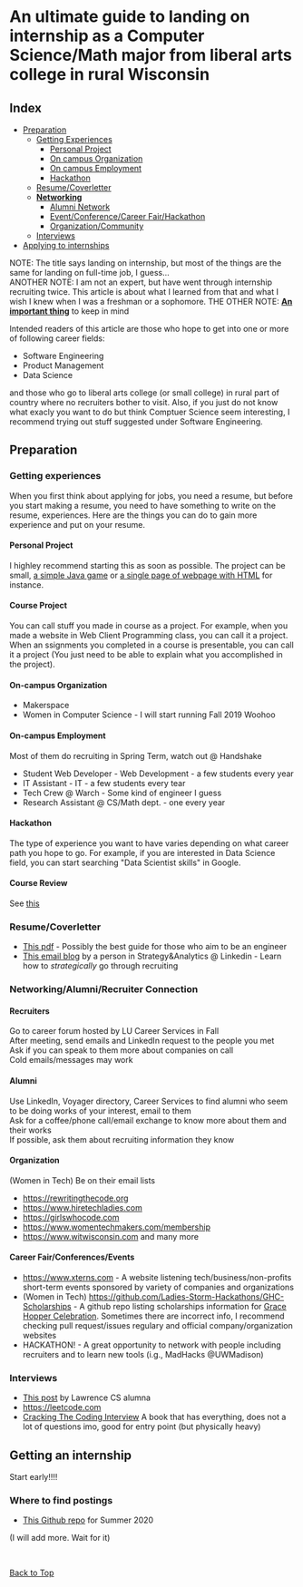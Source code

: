 # An ultimate guide to landing on internship as a Computer Science/Math major from liberal arts college in rural Wisconsin

## Index
* [Preparation]()
    * [Getting Experiences]()
        * [Personal Project]()
        * [On campus Organization]()
        * [On campus Employment]()
        * [Hackathon]()
    * [Resume/Coverletter]()
    * __[Networking]()__
        * [Alumni Network]()
        * [Event/Conference/Career Fair/Hackathon]()
        * [Organization/Community]()
    * [Interviews]()
* [Applying to internships]()


NOTE: The title says landing on internship, but most of the things are the same for landing on full-time job, I guess...  
ANOTHER NOTE: I am not an expert, but have went through internship recruiting twice. This article is about what I learned from that and what I wish I knew when I was a freshman or a sophomore.
THE OTHER NOTE: **[An important thing](https://www.linkedin.com/posts/garyvaynerchuk_in-my-20s-many-of-my-friends-were-more-successful-activity-6557380766710452224-T5jm)** to keep in mind</br>

Intended readers of this article are those who hope to get into one or more of following career fields:
 * Software Engineering
 * Product Management
 * Data Science

and those who go to liberal arts college (or small college) in rural part of country where no recruiters bother to visit. Also, if you just do not know what exacly you want to do but think Comptuer Science seem interesting, I recommend trying out stuff suggested under Software Engineering.

## Preparation
### Getting experiences
When you first think about applying for jobs, you need a resume, but before you start making a resume,
you need to have something to write on the resume, experiences. 
Here are the things you can do to gain more experience and put on your resume.

#### Personal Project
I highley recommend starting this as soon as possible. The project can be small, [a simple Java game](http://zetcode.com/tutorials/javagamestutorial/) or [a single page of webpage with HTML](https://coder-coder.com/how-to-make-simple-website-html/) for instance. 

#### Course Project
You can call stuff you made in course as a project. For example, when you made a website in Web Client Programming class, you can call it a project. When an ssignments you completed in a course is presentable, you can call it a project (You just need to be able to explain what you accomplished in the project).

#### On-campus Organization
* Makerspace
* Women in Computer Science - I will start running Fall 2019 Woohoo

#### On-campus Employment
Most of them do recruiting in Spring Term, watch out @ Handshake
* Student Web Developer - Web Development - a few students every year
* IT Assistant - IT - a few students every tear
* Tech Crew @ Warch - Some kind of engineer I guess
* Research Assistant @ CS/Math dept. - one every year

#### Hackathon

The type of experience you want to have varies depending on what career path you hope to go. For example, if you are interested in Data Science field, you can start searching "Data Scientist skills" in Google.


#### Course Review
See [this](https://github.com/hikarimn/luvista/blob/master/docs/courses.md)


### Resume/Coverletter
* [This pdf](https://drive.google.com/file/d/10b9NZDhPbUOW_C7108IKe9ev6Ed2UG7F/view?usp=sharing) - Possibly the best guide for those who aim to be an engineer
* [This email blog](https://2by22.blog) by a person in Strategy&Analytics @ Linkedin - Learn how to _strategically_ go through recruiting

### Networking/Alumni/Recruiter Connection
#### Recruiters 
Go to career forum hosted by LU Career Services in Fall</br> 
After meeting, send emails and LinkedIn request to the people you met</br> 
Ask if you can speak to them more about companies on call</br>
Cold emails/messages may work
#### Alumni 
Use LinkedIn, Voyager directory, Career Services to find alumni who seem to be doing works of your interest, email to them </br>
Ask for a coffee/phone call/email exchange to know more about them and their works</br>
If possible, ask them about recruiting information they know
#### Organization
(Women in Tech) Be on their email lists
* https://rewritingthecode.org
* https://www.hiretechladies.com
* https://girlswhocode.com
* https://www.womentechmakers.com/membership
* https://www.witwisconsin.com
and many more

#### Career Fair/Conferences/Events
* https://www.xterns.com - A website listening tech/business/non-profits short-term events sponsored by variety of companies and organizations
* (Women in Tech) https://github.com/Ladies-Storm-Hackathons/GHC-Scholarships - A github repo listing scholarships information for [Grace Hopper Celebration](https://ghc.anitab.org). Sometimes there are incorrect info, I recommend checking pull request/issues regulary and official company/organization websites
* HACKATHON! - A great opportunity to network with people including recruiters and to learn new tools (i.g., MadHacks @UWMadison)

### Interviews
* [This post](https://medium.com/@sophia.onion/software-engineer-job-search-resources-94206f03affb) by Lawrence CS alumna 
* https://leetcode.com
* [Cracking The Coding Interview](https://www.amazon.com/Cracking-Coding-Interview-Programming-Questions/dp/0984782850) A book that has everything, does not a lot of questions imo, good for entry point (but physically heavy)

## Getting an internship
Start early!!!!

### Where to find postings
* [This Github repo](https://github.com/elaine-zheng/summer2020internships/blob/master/README.md) for Summer 2020

(I will add more. Wait for it)

</br>

[Back to Top](https://gist.github.com/hikarimn/17b3672066a6e7987c5777a408111cfb#file-acareerdev-md)